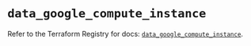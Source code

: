 # `data_google_compute_instance`

Refer to the Terraform Registry for docs: [`data_google_compute_instance`](https://registry.terraform.io/providers/hashicorp/google/6.23.0/docs/data-sources/compute_instance).
